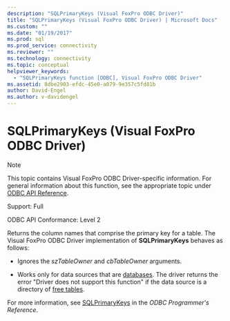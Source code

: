```yaml
---
description: "SQLPrimaryKeys (Visual FoxPro ODBC Driver)"
title: "SQLPrimaryKeys (Visual FoxPro ODBC Driver) | Microsoft Docs"
ms.custom: ""
ms.date: "01/19/2017"
ms.prod: sql
ms.prod_service: connectivity
ms.reviewer: ""
ms.technology: connectivity
ms.topic: conceptual
helpviewer_keywords: 
  - "SQLPrimaryKeys function [ODBC], Visual FoxPro ODBC Driver"
ms.assetid: 8dbe2903-efdc-45e0-a079-9e357c5fd81b
author: David-Engel
ms.author: v-davidengel
---
```

# SQLPrimaryKeys (Visual FoxPro ODBC Driver)
> [!NOTE]  
>  This topic contains Visual FoxPro ODBC Driver-specific information. For general information about this function, see the appropriate topic under [ODBC API Reference](../../odbc/reference/syntax/odbc-api-reference.md).  
  
 Support: Full  
  
 ODBC API Conformance: Level 2  
  
 Returns the column names that comprise the primary key for a table. The Visual FoxPro ODBC Driver implementation of **SQLPrimaryKeys** behaves as follows:  
  
-   Ignores the *szTableOwner* and *cbTableOwner* arguments.  
  
-   Works only for data sources that are [databases](../../odbc/microsoft/visual-foxpro-terminology.md). The driver returns the error "Driver does not support this function" if the data source is a directory of [free tables](../../odbc/microsoft/visual-foxpro-terminology.md).  
  
 For more information, see [SQLPrimaryKeys](../../odbc/reference/syntax/sqlprimarykeys-function.md) in the *ODBC Programmer's Reference*.
